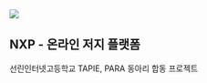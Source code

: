 <img src="https://github.com/user-attachments/assets/396d7799-129e-40e8-b0e3-3bb7a0ec1eec" />

## NXP - 온라인 저지 플랫폼
선린인터넷고등학교 TAPIE, PARA 동아리 합동 프로젝트
